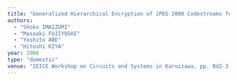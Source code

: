 ```yaml
---
title: "Generalized Hierarchical Encryption of JPEG 2000 Codestreams for Access Control with Collusion Attack Resilience"
authors:
  - "Shoko IMAIZUMI"
  - "Masaaki FUJIYOSHI"
  - "Yoshito ABE"
  - "Hitoshi KIYA"
year: 2006
type: "domestic"
venue: "IEICE Workshop on Circuits and Systems in Karuizawa, pp. Bd2-3-4, 長野県北佐久郡軽井沢町, 2006-04-25."
---
```

